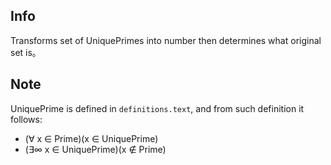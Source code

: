 ## Info

Transforms set of UniquePrimes into number then determines what original set is。  

## Note

UniquePrime is defined in `definitions.text`, and from such definition it follows:  
* (∀ x ∈ Prime)(x ∈ UniquePrime)  
* (∃∞ x ∈ UniquePrime)(x ∉ Prime)  
